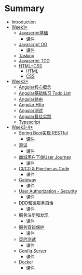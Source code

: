 # Summary

* [Introduction](README.md)
* [Week1\*](week1/README.md)
  * [Javascript基础](week1/foundation/README.md)
    * [课件](week1/foundation/courseware.md)
  * [Javascript OO](week1/oo/README.md)
    * [课件](week1/oo/courseware.md)
  * [Tasking](week1/tasking.md)
  * [Javascript TDD](week1/tdd.md)
  * [HTML+CSS](week1/htmlcss/README.md)
    * [HTML](week1/htmlcss/HTML.md)
    * [CSS](week1/htmlcss/CSS.md)
* [Week2\*](week2/README.md)
  * [Angular核心概念](angular/concept.md)
  * [Angular基础练习 Todo List](angular/exercise.md)
  * [Angular路由](angular/routing.md)
  * [Angular Http](angular/http.md)
  * [Angular测试](angular/test.md)
  * [Angular最佳实践](angular/best-practise.md)
  * [Typescript](angular/typescript.md)
* [Week3-4\*](week3/README.md)
  * [Spring Boot实现 RESTful](week3/spring-bootshi-xian-restful.md)
    * [课件](week3/spring-bootshi-xian-restful/ke-jian.md)
  * [测试](week3/ce-shi.md)
    * [课件](week3/ce-shi/ke-jian.md)
  * [商城用户下单User Journey](week3/shang-cheng-yong-hu-xia-dan-user-journey.md)
    * 课件
  * [CI/CD & Pipeline as Code](week3/cicd-and-pipeline-as-code.md)
    * 课件
  * [Gateway](week3/gateway.md)
    * 课件
  * [User Authorization - Security](week3/user-authorization-security.md)
    * 课件
  * [DDD和微服务自治](week3/dddhe-wei-fu-wu-zi-zhi.md)
    * 课件
  * [服务注册和发现](week3/fu-wu-zhu-ce-he-fa-xian.md)
    * 课件
  * [服务容错保护](week3/fu-wu-rong-cuo-bao-hu.md)
    * 课件
  * [契约测试](week3/qi-yue-ce-shi.md)
    * 课件
  * [Config Server](week3/config-server.md)
    * 课件
  * [Docker](week3/docker.md)
    * 课件



